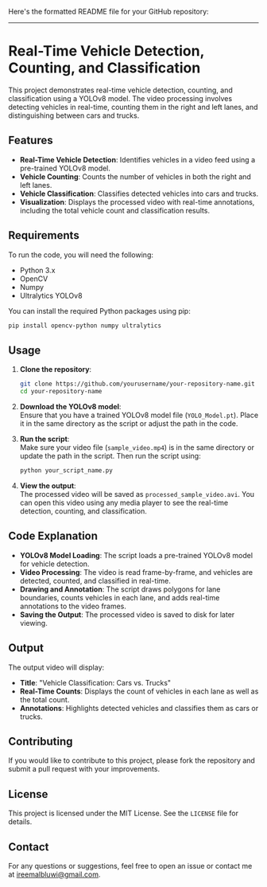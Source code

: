 Here's the formatted README file for your GitHub repository:

---

# Real-Time Vehicle Detection, Counting, and Classification

This project demonstrates real-time vehicle detection, counting, and classification using a YOLOv8 model. The video processing involves detecting vehicles in real-time, counting them in the right and left lanes, and distinguishing between cars and trucks.

## Features

- **Real-Time Vehicle Detection**: Identifies vehicles in a video feed using a pre-trained YOLOv8 model.
- **Vehicle Counting**: Counts the number of vehicles in both the right and left lanes.
- **Vehicle Classification**: Classifies detected vehicles into cars and trucks.
- **Visualization**: Displays the processed video with real-time annotations, including the total vehicle count and classification results.

## Requirements

To run the code, you will need the following:

- Python 3.x
- OpenCV
- Numpy
- Ultralytics YOLOv8

You can install the required Python packages using pip:

```bash
pip install opencv-python numpy ultralytics
```

## Usage

1. **Clone the repository**:

    ```bash
    git clone https://github.com/yourusername/your-repository-name.git
    cd your-repository-name
    ```

2. **Download the YOLOv8 model**:  
   Ensure that you have a trained YOLOv8 model file (`YOLO_Model.pt`). Place it in the same directory as the script or adjust the path in the code.

3. **Run the script**:  
   Make sure your video file (`sample_video.mp4`) is in the same directory or update the path in the script. Then run the script using:

    ```bash
    python your_script_name.py
    ```

4. **View the output**:  
   The processed video will be saved as `processed_sample_video.avi`. You can open this video using any media player to see the real-time detection, counting, and classification.

## Code Explanation

- **YOLOv8 Model Loading**: The script loads a pre-trained YOLOv8 model for vehicle detection.
- **Video Processing**: The video is read frame-by-frame, and vehicles are detected, counted, and classified in real-time.
- **Drawing and Annotation**: The script draws polygons for lane boundaries, counts vehicles in each lane, and adds real-time annotations to the video frames.
- **Saving the Output**: The processed video is saved to disk for later viewing.

## Output

The output video will display:
- **Title**: "Vehicle Classification: Cars vs. Trucks"
- **Real-Time Counts**: Displays the count of vehicles in each lane as well as the total count.
- **Annotations**: Highlights detected vehicles and classifies them as cars or trucks.

## Contributing

If you would like to contribute to this project, please fork the repository and submit a pull request with your improvements.

## License

This project is licensed under the MIT License. See the `LICENSE` file for details.

## Contact

For any questions or suggestions, feel free to open an issue or contact me at [ireemalbluwi@gmail.com](mailto:ireemalbluwi@gmail.com).


